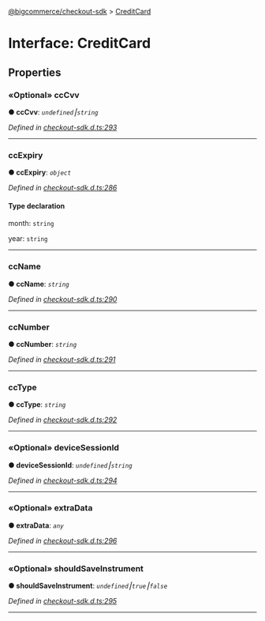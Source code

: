 [@bigcommerce/checkout-sdk](../README.md) > [CreditCard](../interfaces/creditcard.md)



# Interface: CreditCard


## Properties
<a id="cccvv"></a>

### «Optional» ccCvv

**●  ccCvv**:  *`undefined`⎮`string`* 

*Defined in [checkout-sdk.d.ts:293](https://github.com/bigcommerce/checkout-sdk-js/blob/66bc013/dist/checkout-sdk.d.ts#L293)*





___

<a id="ccexpiry"></a>

###  ccExpiry

**●  ccExpiry**:  *`object`* 

*Defined in [checkout-sdk.d.ts:286](https://github.com/bigcommerce/checkout-sdk-js/blob/66bc013/dist/checkout-sdk.d.ts#L286)*


#### Type declaration




 month: `string`






 year: `string`







___

<a id="ccname"></a>

###  ccName

**●  ccName**:  *`string`* 

*Defined in [checkout-sdk.d.ts:290](https://github.com/bigcommerce/checkout-sdk-js/blob/66bc013/dist/checkout-sdk.d.ts#L290)*





___

<a id="ccnumber"></a>

###  ccNumber

**●  ccNumber**:  *`string`* 

*Defined in [checkout-sdk.d.ts:291](https://github.com/bigcommerce/checkout-sdk-js/blob/66bc013/dist/checkout-sdk.d.ts#L291)*





___

<a id="cctype"></a>

###  ccType

**●  ccType**:  *`string`* 

*Defined in [checkout-sdk.d.ts:292](https://github.com/bigcommerce/checkout-sdk-js/blob/66bc013/dist/checkout-sdk.d.ts#L292)*





___

<a id="devicesessionid"></a>

### «Optional» deviceSessionId

**●  deviceSessionId**:  *`undefined`⎮`string`* 

*Defined in [checkout-sdk.d.ts:294](https://github.com/bigcommerce/checkout-sdk-js/blob/66bc013/dist/checkout-sdk.d.ts#L294)*





___

<a id="extradata"></a>

### «Optional» extraData

**●  extraData**:  *`any`* 

*Defined in [checkout-sdk.d.ts:296](https://github.com/bigcommerce/checkout-sdk-js/blob/66bc013/dist/checkout-sdk.d.ts#L296)*





___

<a id="shouldsaveinstrument"></a>

### «Optional» shouldSaveInstrument

**●  shouldSaveInstrument**:  *`undefined`⎮`true`⎮`false`* 

*Defined in [checkout-sdk.d.ts:295](https://github.com/bigcommerce/checkout-sdk-js/blob/66bc013/dist/checkout-sdk.d.ts#L295)*





___


